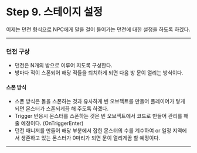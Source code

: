 # Step 9. 스테이지 설정

이제는 던전 형식으로 NPC에게 말을 걸어 들어가는 던전에 대한 설정을 하도록 하겠다.

<hr>

### 던전 구상

- 던전은 N개의 방으로 이루어 지도록 구성한다.
- 방마다 적이 스폰되어 해당 적들을 퇴치하게 되면 다음 방 문이 열리는 방식이다.

#### 스폰 방식

- 스폰 방식은 돌을 스폰하는 것과 유사하게 빈 오브젝트를 만들어 플레이어가 닿게 되면 몬스터가 스폰되게끔 해 주도록 하겠다.
- Trigger 반응시 몬스터를 스폰하는 것은 빈 오브젝트에서 코드로 만들어 관리를 해 줄 예정이다. (OnTriggerEnter)
- 던전 매니저를 만들어 해당 부분에서 잡힌 몬스터의 수를 계수하여 or 일정 지역에서 생존하고 있는 몬스터가 0마리가 되면 문이 열리게끔 할 예정이다.

<hr>



